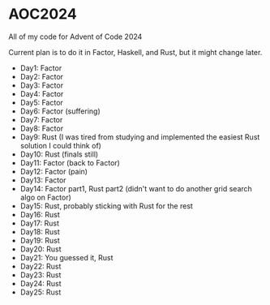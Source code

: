 # AOC2024
All of my code for Advent of Code 2024

Current plan is to do it in Factor, Haskell, and Rust, but it might change later.

* Day1: Factor
* Day2: Factor
* Day3: Factor
* Day4: Factor
* Day5: Factor
* Day6: Factor (suffering)
* Day7: Factor
* Day8: Factor
* Day9: Rust (I was tired from studying and implemented the easiest Rust solution I could think of)
* Day10: Rust (finals still)
* Day11: Factor (back to Factor)
* Day12: Factor (pain)
* Day13: Factor
* Day14: Factor part1, Rust part2 (didn't want to do another grid search algo on Factor)
* Day15: Rust, probably sticking with Rust for the rest
* Day16: Rust
* Day17: Rust
* Day18: Rust
* Day19: Rust
* Day20: Rust
* Day21: You guessed it, Rust
* Day22: Rust
* Day23: Rust
* Day24: Rust
* Day25: Rust
